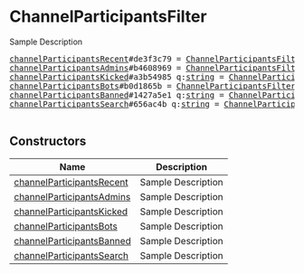 # ChannelParticipantsFilter

Sample Description

<pre>
<a href="../constructor/channelParticipantsRecent.md">channelParticipantsRecent</a>#de3f3c79 = <a href="../type/ChannelParticipantsFilter.md">ChannelParticipantsFilter</a>;
<a href="../constructor/channelParticipantsAdmins.md">channelParticipantsAdmins</a>#b4608969 = <a href="../type/ChannelParticipantsFilter.md">ChannelParticipantsFilter</a>;
<a href="../constructor/channelParticipantsKicked.md">channelParticipantsKicked</a>#a3b54985 q:<a href="../type/string.md">string</a> = <a href="../type/ChannelParticipantsFilter.md">ChannelParticipantsFilter</a>;
<a href="../constructor/channelParticipantsBots.md">channelParticipantsBots</a>#b0d1865b = <a href="../type/ChannelParticipantsFilter.md">ChannelParticipantsFilter</a>;
<a href="../constructor/channelParticipantsBanned.md">channelParticipantsBanned</a>#1427a5e1 q:<a href="../type/string.md">string</a> = <a href="../type/ChannelParticipantsFilter.md">ChannelParticipantsFilter</a>;
<a href="../constructor/channelParticipantsSearch.md">channelParticipantsSearch</a>#656ac4b q:<a href="../type/string.md">string</a> = <a href="../type/ChannelParticipantsFilter.md">ChannelParticipantsFilter</a>;

</pre>

## Constructors

| Name | Description |
|------|-------------|
| [channelParticipantsRecent](../constructor/channelParticipantsRecent.md) | Sample Description |
| [channelParticipantsAdmins](../constructor/channelParticipantsAdmins.md) | Sample Description |
| [channelParticipantsKicked](../constructor/channelParticipantsKicked.md) | Sample Description |
| [channelParticipantsBots](../constructor/channelParticipantsBots.md) | Sample Description |
| [channelParticipantsBanned](../constructor/channelParticipantsBanned.md) | Sample Description |
| [channelParticipantsSearch](../constructor/channelParticipantsSearch.md) | Sample Description |


